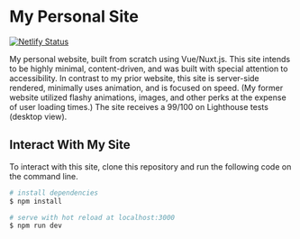 # My Personal Site

[![Netlify Status](https://api.netlify.com/api/v1/badges/c43db3b2-6523-4b5a-ac2a-b743e42b93a7/deploy-status)](https://app.netlify.com/sites/competent-mestorf-2d94ff/deploys)

My personal website, built from scratch using Vue/Nuxt.js. This site intends to be highly minimal, content-driven, and was built with special attention to accessibility. In contrast to my prior website, this site is server-side rendered, minimally uses animation, and is focused on speed. (My former website utilized flashy animations, images, and other perks at the expense of user loading times.) The site receives a 99/100 on Lighthouse tests (desktop view).

## Interact With My Site

To interact with this site, clone this repository and run the following code on the command line.

```bash
# install dependencies
$ npm install

# serve with hot reload at localhost:3000
$ npm run dev
```
